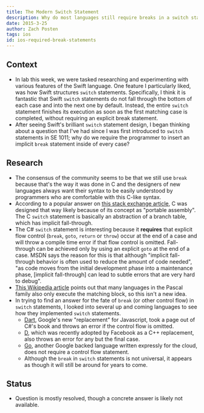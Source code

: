 ```yaml
---
title: The Modern Switch Statement
description: Why do most languages still require breaks in a switch statement? Is Swift the beginning of the end for these break statements?
date: 2015-3-25
author: Zach Posten
tags: ios
id: ios-required-break-statements
---
```


## Context

- In lab this week, we were tasked researching and experimenting with various features of the Swift language. One feature I particularly liked, was how Swift structures `switch` statements. Specifically, I think it is fantastic that Swift `switch` statements do not fall through the bottom of each case and into the next one by default. Instead, the entire `switch` statement finishes its execution as soon as the first matching case is completed, without requiring an explicit break statement.
- After seeing Swift's brilliant `switch` statement design, I began thinking about a question that I've had since I was first introduced to `switch` statements in SE 1011; why do we require the programmer to insert an implicit `break` statement inside of every case?

## Research

- The consensus of the community seems to be that we still use `break` because that's the way it was done in C and the designers of new languages always want their syntax to be easily understood by programmers who are comfortable with this C-like syntax.
- According to a popular answer on [this stack exchange article](http://programmers.stackexchange.com/questions/162574/why-do-we-have-to-use-break-in-switch), C was designed that way likely because of its concept as "portable assembly". The C `switch` statement is basically an abstraction of a branch table, which has implicit fall-through.
- The C# `switch` statement is interesting because it **requires** that explicit flow control (`break`, `goto`, `return` or `throw`) occur at the end of a case and will throw a compile time error if that flow control is omitted. Fall-through can be achieved only by using an explicit `goto` at the end of a case. MSDN says the reason for this is that although "implicit fall-through behavior is often used to reduce the amount of code needed", "as code moves from the initial development phase into a maintenance phase, [implicit fall-through] can lead to subtle errors that are very hard to debug".
- [This Wikipedia article](http://en.wikipedia.org/wiki/Switch_statement) points out that many languages in the Pascal family also only execute the matching block, so this isn't a new idea.
- In trying to find an answer for the fate of `break` (or other control flow) in `switch` statements, I looked into several up and coming languages to see how they implemented `switch` statements.
  - [Dart](https://www.dartlang.org/dart-tips/dart-tips-ep-8.html), Google's new "replacement" for Javascript, took a page out of C#'s book and throws an error if the control flow is omitted.
  - [D](http://dlang.org/statement.html#SwitchStatement), which was recently adopted by Facebook as a C++ replacement, also throws an error for any but the final case.
  - [Go](https://golang.org/ref/spec#Switch_statements), another Google backed language written expressly for the cloud, does not require a control flow statement.
  - Although the `break` in `switch` statements is not universal, it appears as though it will still be around for years to come.

## Status

- Question is mostly resolved, though a concrete answer is likely not available.
